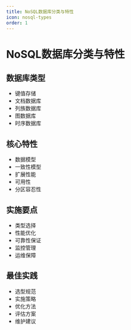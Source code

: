 ```yaml
---
title: NoSQL数据库分类与特性
icon: nosql-types
order: 1
---
```


# NoSQL数据库分类与特性

## 数据库类型
- 键值存储
- 文档数据库
- 列族数据库
- 图数据库
- 时序数据库

## 核心特性
- 数据模型
- 一致性模型
- 扩展性能
- 可用性
- 分区容忍性

## 实施要点
- 类型选择
- 性能优化
- 可靠性保证
- 监控管理
- 运维保障

## 最佳实践
- 选型规范
- 实施策略
- 优化方法
- 评估方案
- 维护建议

